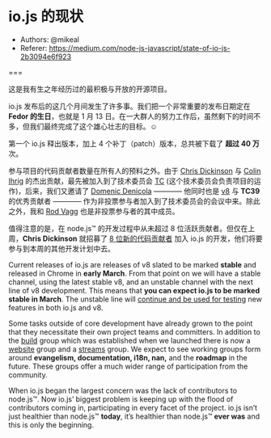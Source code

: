 # io.js 的现状

- Authors: @mikeal
- Referer: https://medium.com/node-js-javascript/state-of-io-js-2b3094e6f923

===

这是我有生之年经历过的最积极与开放的开源项目。

io.js 发布后的这几个月间发生了许多事。我们把一个非常重要的发布日期定在 **Fedor 的生日**，也就是 1 月 13 日。在一大群人的努力工作后，虽然剩下的时间不多，但我们最终完成了这个雄心壮志的目标。☺

第一个 io.js 释出版本，加上 4 个补丁（patch）版本，总共被下载了 **超过 40 万** 次。

参与项目的代码贡献者数量在所有人的预料之外。由于 [Chris Dickinson](https://github.com/chrisdickinson) 与 [Colin Ihrig](https://github.com/cjihrig) 的杰出贡献，最先被加入到了技术委员会 [TC](https://github.com/iojs/io.js/blob/v1.x/GOVERNANCE.md#iojs-project-governance) (这个技术委员会负责项目的运作)，后来，我们又邀请了 [Domenic Denicola](https://github.com/domenic) ———— 他同时也是 [v8](https://twitter.com/rvagg/status/558378711624343552) 与 **TC39** 的优秀贡献者 ———— 作为非投票参与者加入到了技术委员会的会议中来。除此之外，我和 [Rod Vagg](https://github.com/rvagg) 也是非投票参与者的其中成员。

值得注意的是，在 node.js™ 的开发过程中从未超过 8 位活跃贡献者。但仅在上周，**Chris Dickinson** 就招募了 [8 位新的代码贡献者](https://github.com/iojs/io.js/issues/234#issuecomment-71097752) 加入 io.js 的开发，他们将要参与到本周的其他开发计划中去。

Current releases of io.js are releases of v8 slated to be marked **stable** and released in Chrome in **early March**. From that point on we will have a stable channel, using the latest stable v8, and an unstable channel with the next line of v8 development. This means that **you can expect io.js to be marked stable in March**. The unstable line will [continue and be used for testing](https://github.com/iojs/io.js/pull/630) new features in both io.js and v8.

Some tasks outside of core development have already grown to the point that they necessitate their own project teams and committers. In addition to the [build](https://github.com/iojs/build) group which was established when we launched there is now a [website](https://github.com/iojs/website) group and a [streams](https://github.com/iojs/readable-stream) group. We expect to see working groups form around **evangelism, documentation, i18n, nan,** and the **roadmap** in the future. These groups offer a much wider range of participation from the community.

When io.js began the largest concern was the lack of contributors to node.js™. Now io.js’ biggest problem is keeping up with the flood of contributors coming in, participating in every facet of the project. io.js isn’t just healthier than node.js™ **today**, it’s healthier than node.js™ **ever was** and this is only the beginning.
